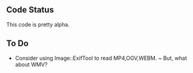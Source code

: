 Code Status
-----------

This code is pretty alpha. 

To Do
-----

* Consider using Image::ExifTool to read MP4,OGV,WEBM.
    ~ But, what about WMV?

